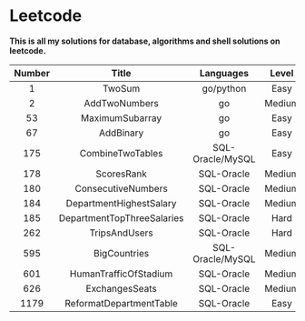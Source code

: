 # Leetcode

**This is all my solutions for database, algorithms and shell solutions on leetcode.**

| Number | Title |Languages | Level |
| :----: | :--:|:-------: | :---: |
| 1 | TwoSum |go/python | Easy |
| 2 | AddTwoNumbers |go | Medium |
| 53 | MaximumSubarray |go | Easy |
| 67 | AddBinary |go | Easy |
| 175 | CombineTwoTables | SQL-Oracle/MySQL | Easy |
| 178 | ScoresRank | SQL-Oracle | Medium |
| 180 | ConsecutiveNumbers | SQL-Oracle | Medium |
| 184 | DepartmentHighestSalary | SQL-Oracle | Medium |
| 185 | DepartmentTopThreeSalaries | SQL-Oracle | Hard |
| 262 | TripsAndUsers | SQL-Oracle | Hard |
| 595 | BigCountries | SQL-Oracle/MySQL | Medium |
| 601 | HumanTrafficOfStadium | SQL-Oracle | Medium |
| 626 | ExchangesSeats | SQL-Oracle | Medium |
| 1179 | ReformatDepartmentTable | SQL-Oracle | Easy |

